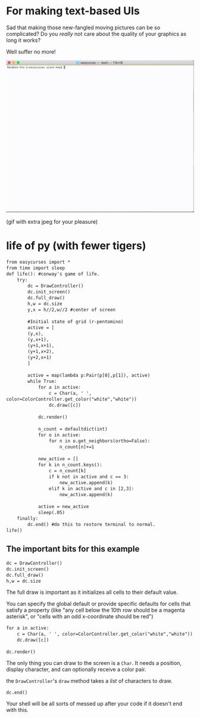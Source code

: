 # For making text-based UIs



Sad that making those new-fangled moving pictures can be so complicated?
Do you *really* not care about the quality of your graphics as long it works?

Well suffer no more!


![](./assets/life_example.gif)

(gif with extra jpeg for your pleasure)


# life of py (with fewer tigers)
```
from easycurses import *
from time import sleep
def life(): #conway's game of life. 
    try:
        dc = DrawController()
        dc.init_screen()
        dc.full_draw()
        h,w = dc.size
        y,x = h//2,w//2 #center of screen
        
        #Initial state of grid (r-pentomino)
        active = [
        (y,x),
        (y,x+1),
        (y+1,x+1),
        (y+1,x+2),
        (y+2,x+1)
        ]

        active = map(lambda p:Pair(p[0],p[1]), active)
        while True:
            for a in active:
                c = Char(a, ' ', color=ColorController.get_color("white","white"))
                dc.draw([c])

            dc.render()

            n_count = defaultdict(int)
            for o in active:
                for n in o.get_neighbors(ortho=False):
                    n_count[n]+=1

            new_active = []
            for k in n_count.keys():
                c = n_count[k]
                if k not in active and c == 3:
                    new_active.append(k)
                elif k in active and c in [2,3]:
                    new_active.append(k)

            active = new_active
            sleep(.05)
    finally:
        dc.end() #do this to restore terminal to normal.
life()
```

## The important bits for this example

```
dc = DrawController()
dc.init_screen()
dc.full_draw()
h,w = dc.size
```

The full draw is important as it initializes all cells to their default value.

You can specify the global default or provide specific defaults for cells that satisfy a property (like "any cell below the 10th row should be a magenta asterisk", or "cells with an odd x-coordinate should be red")

```
for a in active:
    c = Char(a, ' ', color=ColorController.get_color("white","white"))
    dc.draw([c])

dc.render()
```

The only thing you can draw to the screen is a `Char`. It needs a position, display character, and can optionally receive a color pair. 

the `DrawController`'s `draw` method takes a *list* of characters to draw.

```
dc.end()
```

Your shell will be all sorts of messed up after your code if it doesn't end with this.
